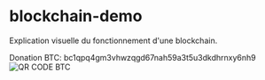 # blockchain-demo
Explication visuelle du fonctionnement d'une blockchain.

Donation BTC: bc1qpq4gm3vhwzqgd67nah59a3t5u3dkdhrnxy6nh9
 ![QR CODE BTC](https://telegra.ph/file/7999d3f672818f28b7670.jpg)